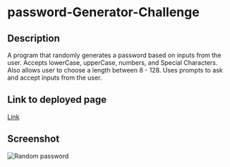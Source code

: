 # password-Generator-Challenge

## Description
A program that randomly generates a password based on inputs from the user. Accepts lowerCase, upperCase, numbers, and Special Characters.  Also allows user to choose a length between 8 - 128. Uses prompts to ask and accept inputs from the user. 

## Link to deployed page
[Link](https://climbingryan.github.io/password-Generator-Challenge/)

## Screenshot
![Random password](./assets/password-challenge-screenshot)